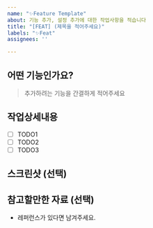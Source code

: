 ```yaml
---
name: "✨Feature Template"
about: 기능 추가, 설정 추가에 대한 작업사항을 적습니다
title: "[FEAT] (제목을 적어주세요)"
labels: "✨Feat"
assignees: ''

---
```


## 어떤 기능인가요?
> 추가하려는 기능을 간결하게 적어주세요

## 작업상세내용
- [ ] TODO1
- [ ] TODO2
- [ ] TODO3

## 스크린샷 (선택)

## 참고할만한 자료 (선택)
- 레퍼런스가 있다면 남겨주세요.
